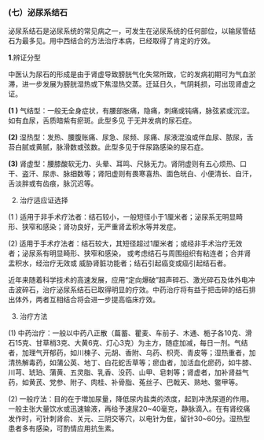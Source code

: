 ### (七）泌尿系结石

泌尿系结石是泌尿系统的常见病之一，可发生在泌尿系统的任何部位，以输尿管结石为最多见。用中西结合的方法治疗本病，已经取得了肯定的疗效。

**1**.辨证分型

中医认为尿石的形成是由于肾虚导致膀胱气化失常所致，它的发病初期可为气血淤滞，进一步发展为膀胱湿热或下焦湿热交蒸。迁延日久，气阴耗损，可出现肾虚之证。

**(1 )** 气结型：一般无全身症状，有腰部胀痛，隐痛，刺痛或钝痛，脉弦紧或沉涩。如有血尿，舌质暗紫有瘀斑。此型多见 于无并发病的尿石症。
    
**(2)**    湿热型：发热、腰腹账痛、尿急、尿频、尿痛、尿液混浊或伴血尿、脓尿，舌苔白腻或黄腻，脉滑数或弦数。此型多见于伴尿路感染的尿石症。
    
**(3)**   肾虚型：腰膝酸软无力、头晕、耳鸣、尺脉无力。肾阴虚则有五心烦热、口干、盗汗、尿赤、脉细数等；肾阳虚则有畏寒喜热、面色㿠白、小便清长、自汗，舌淡胖或有齿痕，脉沉迟等。

2. 治疗适应证选择 

(1 ) 适用于非手术疗法者：结石较小，一般短径小于1厘米者；泌尿系无明显畸形、狭窄和感染；肾功良好，无严重肾孟积水等并发症。

(2) 适用于手术疗法者：结石较大，其短径超过1厘米者；或经非手术治疗无效者；泌尿系有明显畸形、狭窄和感染， 或考虑结石与周围组织有粘连者；合并肾盂积水，经治疗无效或 威胁肾脏功能者；结石引起癌变或癌引起结石者。 

近年来随着科学技术的高速发展，应用“定向爆破”超声碎石、激光碎石及体外电冲击波碎石，治疗泌尿系结石已取得明显的疗效。中药治疗将有益于把击碎的结石排出体外，两者互相结合将会进一步提高临床疗效。 

3. 治疗方法

(1)      中药治疗：一般以中药八正散（萹蓄、瞿麦、车前子、木通、栀子各10克、滑石15克、甘草梢3克、大黄6克、灯心3克）为主方，随症加减，每日一剂。气结者，加理气开郁药，如川楝子、元胡、香附、乌药、枳壳、青皮等；湿热重者，加清热解毒药，如蒲公英、地丁、白花蛇舌草等；瘀血者，加活血化瘀药，如牛膝、川芎、琥珀、蒲黄、五灵脂、乳香、没药、山甲、皂刺等；肾虚者，加补肾益气药，如黄芪、党参、附子、肉桂、补骨脂、菟丝子、巴戟天、熟地、鳖甲等。

(2)      一般疗法：目的在于増加尿量，降低尿内盐类的浓度，起到冲洗尿道的作用。一般主张大量饮水或迅速输液，再给予速尿20~40毫克，静脉滴入。在有肾绞痛发作时，可针刺肾俞、关元、三阴交等穴，以电针为隹，留针30~60分。湿热型患者多有感染，可酌情应用抗生素。  